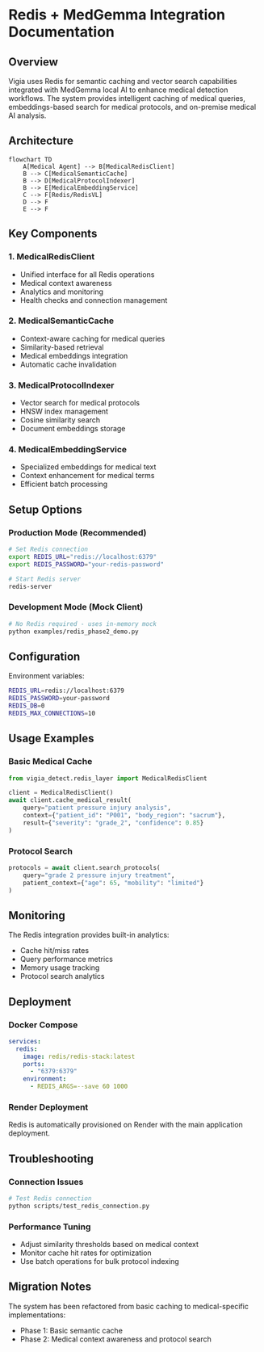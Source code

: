 # Redis + MedGemma Integration Documentation

## Overview

Vigia uses Redis for semantic caching and vector search capabilities integrated with MedGemma local AI to enhance medical detection workflows. The system provides intelligent caching of medical queries, embeddings-based search for medical protocols, and on-premise medical AI analysis.

## Architecture

```mermaid
flowchart TD
    A[Medical Agent] --> B[MedicalRedisClient]
    B --> C[MedicalSemanticCache]
    B --> D[MedicalProtocolIndexer]
    B --> E[MedicalEmbeddingService]
    C --> F[Redis/RedisVL]
    D --> F
    E --> F
```

## Key Components

### 1. MedicalRedisClient
- Unified interface for all Redis operations
- Medical context awareness
- Analytics and monitoring
- Health checks and connection management

### 2. MedicalSemanticCache
- Context-aware caching for medical queries
- Similarity-based retrieval
- Medical embeddings integration
- Automatic cache invalidation

### 3. MedicalProtocolIndexer
- Vector search for medical protocols
- HNSW index management
- Cosine similarity search
- Document embeddings storage

### 4. MedicalEmbeddingService
- Specialized embeddings for medical text
- Context enhancement for medical terms
- Efficient batch processing

## Setup Options

### Production Mode (Recommended)
```bash
# Set Redis connection
export REDIS_URL="redis://localhost:6379"
export REDIS_PASSWORD="your-redis-password"

# Start Redis server
redis-server
```

### Development Mode (Mock Client)
```bash
# No Redis required - uses in-memory mock
python examples/redis_phase2_demo.py
```

## Configuration

Environment variables:
```bash
REDIS_URL=redis://localhost:6379
REDIS_PASSWORD=your-password
REDIS_DB=0
REDIS_MAX_CONNECTIONS=10
```

## Usage Examples

### Basic Medical Cache
```python
from vigia_detect.redis_layer import MedicalRedisClient

client = MedicalRedisClient()
await client.cache_medical_result(
    query="patient pressure injury analysis",
    context={"patient_id": "P001", "body_region": "sacrum"},
    result={"severity": "grade_2", "confidence": 0.85}
)
```

### Protocol Search
```python
protocols = await client.search_protocols(
    query="grade 2 pressure injury treatment",
    patient_context={"age": 65, "mobility": "limited"}
)
```

## Monitoring

The Redis integration provides built-in analytics:
- Cache hit/miss rates
- Query performance metrics
- Memory usage tracking
- Protocol search analytics

## Deployment

### Docker Compose
```yaml
services:
  redis:
    image: redis/redis-stack:latest
    ports:
      - "6379:6379"
    environment:
      - REDIS_ARGS=--save 60 1000
```

### Render Deployment
Redis is automatically provisioned on Render with the main application deployment.

## Troubleshooting

### Connection Issues
```bash
# Test Redis connection
python scripts/test_redis_connection.py
```

### Performance Tuning
- Adjust similarity thresholds based on medical context
- Monitor cache hit rates for optimization
- Use batch operations for bulk protocol indexing

## Migration Notes

The system has been refactored from basic caching to medical-specific implementations:
- Phase 1: Basic semantic cache
- Phase 2: Medical context awareness and protocol search